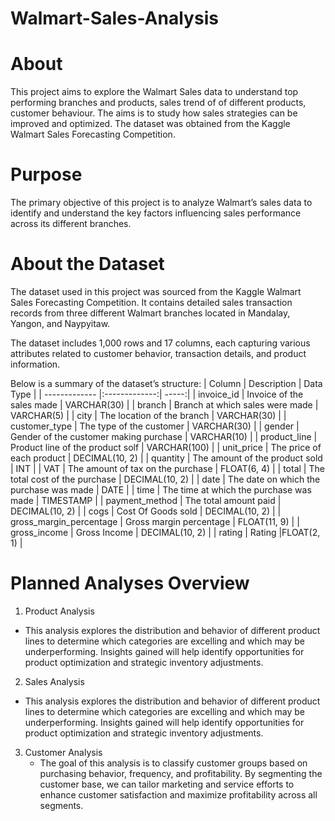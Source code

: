 # Walmart-Sales-Analysis
# About
This project aims to explore the Walmart Sales data to understand top performing branches and products, sales trend of of different products, customer behaviour. The aims is to study how sales strategies can be improved and optimized. The dataset was obtained from the Kaggle Walmart Sales Forecasting Competition.
# Purpose
The primary objective of this project is to analyze Walmart’s sales data to identify and understand the key factors influencing sales performance across its different branches.
# About the Dataset
The dataset used in this project was sourced from the Kaggle Walmart Sales Forecasting Competition. It contains detailed sales transaction records from three different Walmart branches located in Mandalay, Yangon, and Naypyitaw. 

The dataset includes 1,000 rows and 17 columns, each capturing various attributes related to customer behavior, transaction details, and product information.

Below is a summary of the dataset’s structure:
| Column | Description | Data Type |
| ------------- |:-------------:| -----:|
| invoice_id	| Invoice of the sales made	| VARCHAR(30) |
| branch	| Branch at which sales were made |	VARCHAR(5) |
| city |	The location of the branch |	VARCHAR(30) |
| customer_type |	The type of the customer |	VARCHAR(30) |
| gender |	Gender of the customer making purchase |	VARCHAR(10) |
| product_line |	Product line of the product solf |	VARCHAR(100) |
| unit_price |	The price of each product |	DECIMAL(10, 2) |
| quantity |	The amount of the product sold |	INT |
| VAT |	The amount of tax on the purchase |	FLOAT(6, 4) |
| total |	The total cost of the purchase |	DECIMAL(10, 2) |
| date |	The date on which the purchase was made	 | DATE |
| time |	The time at which the purchase was made	| TIMESTAMP |
| payment_method	| The total amount paid	| DECIMAL(10, 2) |
| cogs	| Cost Of Goods sold	| DECIMAL(10, 2) |
| gross_margin_percentage	| Gross margin percentage	| FLOAT(11, 9) |
| gross_income	| Gross Income	| DECIMAL(10, 2) |
| rating	| Rating	|FLOAT(2, 1) |
# Planned Analyses Overview
1. Product Analysis
  * This analysis explores the distribution and behavior of different product lines to determine which categories are excelling and which may be underperforming. Insights gained will help identify opportunities for product optimization and strategic inventory adjustments.
2. Sales Analysis
  * This analysis explores the distribution and behavior of different product lines to determine which categories are excelling and which may be underperforming. Insights gained will help identify opportunities for product optimization and strategic inventory adjustments.
3. Customer Analysis
   * The goal of this analysis is to classify customer groups based on purchasing behavior, frequency, and profitability. By segmenting the customer base, we can tailor marketing and service efforts to enhance customer satisfaction and maximize profitability across all segments.
